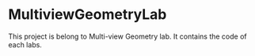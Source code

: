 # MultiviewGeometryLab
This project is belong to Multi-view Geometry lab. It contains the code of each labs.
